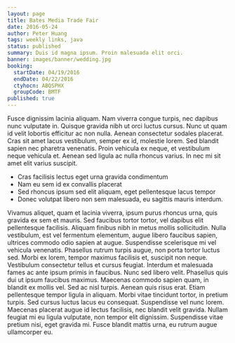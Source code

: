 ```yaml
---
layout: page
title: Bates Media Trade Fair
date: 2016-05-24
author: Peter Huang
tags: weekly links, java
status: published
summary: Duis id magna ipsum. Proin malesuada elit orci.
banner: images/banner/wedding.jpg
booking:
  startDate: 04/19/2016
  endDate: 04/22/2016
  ctyhocn: ABQSPHX
  groupCode: BMTF
published: true
---
```

Fusce dignissim lacinia aliquam. Nam viverra congue turpis, nec dapibus nunc vulputate in. Quisque gravida nibh ut orci luctus cursus. Nunc ut quam id velit lobortis efficitur ac non nulla. Aenean consectetur sodales placerat. Cras sit amet lacus vestibulum, semper ex id, molestie lorem. Sed blandit sapien nec pharetra venenatis. Proin vehicula ex neque, et vestibulum neque vehicula et. Aenean sed ligula ac nulla rhoncus varius. In nec mi sit amet elit varius suscipit.

* Cras facilisis lectus eget urna gravida condimentum
* Nam eu sem id ex convallis placerat
* Sed rhoncus ipsum sed elit aliquam, eget pellentesque lacus tempor
* Donec volutpat libero non sem malesuada, eu sagittis mauris interdum.

Vivamus aliquet, quam et lacinia viverra, ipsum purus rhoncus urna, quis gravida ex sem et mauris. Sed faucibus tortor tortor, vel dapibus elit pellentesque facilisis. Aliquam finibus nibh in metus mollis sollicitudin. Nulla vestibulum, est vel fermentum elementum, augue libero faucibus sapien, ultrices commodo odio sapien at augue. Suspendisse scelerisque mi vel vehicula venenatis. Phasellus rutrum turpis augue, non porta tortor luctus sed. Morbi ex lorem, tempor maximus facilisis et, suscipit non neque.
Vestibulum consectetur tellus et cursus feugiat. Interdum et malesuada fames ac ante ipsum primis in faucibus. Nunc sed libero velit. Phasellus quis dui ut ipsum faucibus maximus. Maecenas commodo sapien quam, in blandit ex mollis vel. Sed ac nisl turpis. Aenean quis risus erat. Etiam pellentesque tempor ligula in aliquam. Morbi vitae tincidunt tortor, in pretium turpis. Sed cursus luctus lacus eu consequat. Suspendisse vel nunc lorem. Maecenas placerat augue id lectus facilisis, nec blandit velit gravida. Nullam feugiat mi eu ligula vulputate, non tempor elit dignissim. Suspendisse vitae pretium nisi, eget gravida mi. Fusce blandit mattis urna, eu rutrum augue ullamcorper eu.
